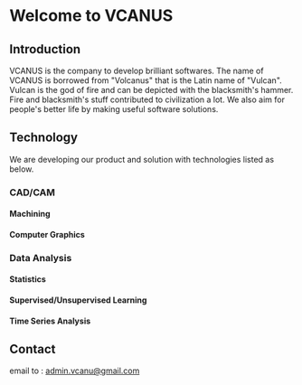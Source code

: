 # Welcome to VCANUS

## Introduction
VCANUS is the company to develop brilliant softwares. The name of VCANUS is borrowed from "Volcanus" that is the Latin name of "Vulcan". Vulcan is the god of fire and can be depicted with the blacksmith's hammer. Fire and blacksmith's stuff contributed to civilization a lot. We also aim for people's better life by making useful software solutions.

## Technology
We are developing our product and solution with technologies listed as below.

### CAD/CAM
#### Machining
#### Computer Graphics

### Data Analysis
#### Statistics
#### Supervised/Unsupervised Learning
#### Time Series Analysis

## Contact
email to : admin.vcanu@gmail.com

